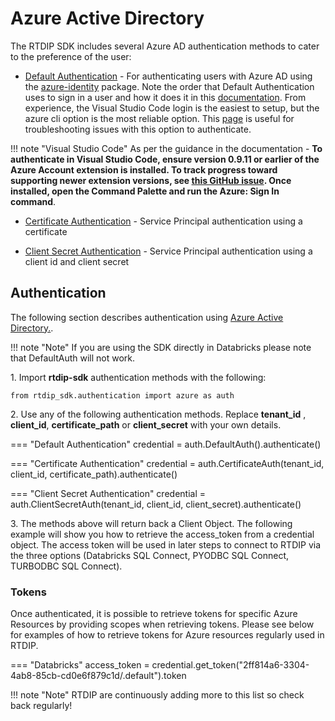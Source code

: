 # Azure Active Directory

The RTDIP SDK includes several Azure AD authentication methods to cater to the preference of the user:

* [Default Authentication](../code-reference/authentication/azure.md) - For authenticating users with Azure AD using the [azure-identity](https://docs.microsoft.com/en-us/python/api/azure-identity/azure.identity.defaultazurecredential?view=azure-python) package. Note the order that Default Authentication uses to sign in a user and how it does it in this [documentation](https://azuresdkdocs.blob.core.windows.net/$web/python/azure-identity/1.10.0b1/index.html). From experience, the Visual Studio Code login is the easiest to setup, but the azure cli option is the most reliable option. This [page](https://github.com/Azure/azure-sdk-for-python/blob/main/sdk/identity/azure-identity/TROUBLESHOOTING.md#troubleshooting-default-azure-credential-authentication-issues) is useful for troubleshooting issues with this option to authenticate.

!!! note "Visual Studio Code"
    As per the guidance in the documentation - **To authenticate in Visual Studio Code, ensure version 0.9.11 or earlier of the Azure Account extension is installed. To track progress toward supporting newer extension versions, see [this GitHub issue](https://github.com/Azure/azure-sdk-for-net/issues/27263). Once installed, open the Command Palette and run the Azure: Sign In command**.


* [Certificate Authentication](../code-reference/authentication/azure.md) - Service Principal authentication using a certificate

* [Client Secret Authentication](../code-reference/authentication/azure.md) - Service Principal authentication using a client id and client secret

## Authentication

<!-- --8<-- [start:azuread] -->

The following section describes authentication using [Azure Active Directory.](https://www.rtdip.io/sdk/code-reference/authentication/azure/).

!!! note "Note"
       If you are using the SDK directly in Databricks please note that DefaultAuth will not work.

1\. Import **rtdip-sdk** authentication methods with the following:

    from rtdip_sdk.authentication import azure as auth

2\. Use any of the following authentication methods. Replace **tenant_id** , **client_id**, **certificate_path** or **client_secret** with your own details.

=== "Default Authentication"
        credential = auth.DefaultAuth().authenticate()
    
=== "Certificate Authentication"
        credential = auth.CertificateAuth(tenant_id, client_id, certificate_path).authenticate()

=== "Client Secret Authentication"
        credential = auth.ClientSecretAuth(tenant_id, client_id, client_secret).authenticate()

3\. The methods above will return back a Client Object. The following example will show you how to retrieve the access_token from a credential object. The access token will be used in later steps to connect to RTDIP via the three options (Databricks SQL Connect, PYODBC SQL Connect, TURBODBC SQL Connect).
    
### Tokens

Once authenticated, it is possible to retrieve tokens for specific Azure Resources by providing scopes when retrieving tokens. Please see below for examples of how to retrieve tokens for Azure resources regularly used in RTDIP.

=== "Databricks"
        access_token = credential.get_token("2ff814a6-3304-4ab8-85cb-cd0e6f879c1d/.default").token

<!-- --8<-- [end:azuread] -->

!!! note "Note"
    RTDIP are continuously adding more to this list so check back regularly!

